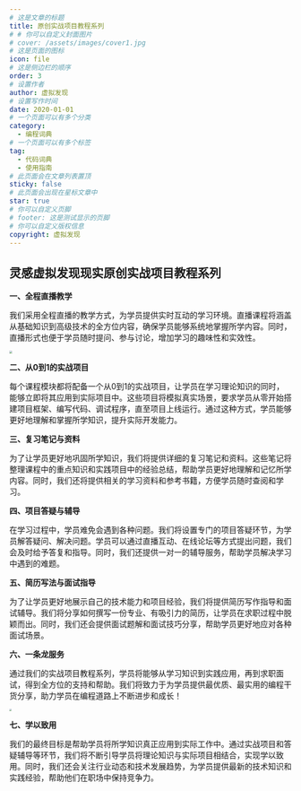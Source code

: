 ```yaml
---
# 这是文章的标题
title: 原创实战项目教程系列
# # 你可以自定义封面图片
# cover: /assets/images/cover1.jpg
# 这是页面的图标
icon: file
# 这是侧边栏的顺序
order: 3
# 设置作者
author: 虚拟发现
# 设置写作时间
date: 2020-01-01
# 一个页面可以有多个分类
category:
  - 编程词典
# 一个页面可以有多个标签
tag:
  - 代码词典
  - 使用指南
# 此页面会在文章列表置顶
sticky: false
# 此页面会出现在星标文章中
star: true
# 你可以自定义页脚
# footer: 这是测试显示的页脚
# 你可以自定义版权信息
copyright: 虚拟发现
---
```


## **灵感虚拟发现现实原创实战项目教程系列**
<!-- more -->
**一、全程直播教学**

我们采用全程直播的教学方式，为学员提供实时互动的学习环境。直播课程将涵盖从基础知识到高级技术的全方位内容，确保学员能够系统地掌握所学内容。同时，直播形式也便于学员随时提问、参与讨论，增加学习的趣味性和实效性。

<img src="https://aigc456-1322485937.cos.ap-chengdu.myqcloud.com/load/202402281652017.png" style="zoom:33%;" />

**二、从0到1的实战项目**

每个课程模块都将配备一个从0到1的实战项目，让学员在学习理论知识的同时，能够立即将其应用到实际项目中。这些项目将模拟真实场景，要求学员从零开始搭建项目框架、编写代码、调试程序，直至项目上线运行。通过这种方式，学员能够更好地理解和掌握所学知识，提升实际开发能力。

**三、复习笔记与资料**

为了让学员更好地巩固所学知识，我们将提供详细的复习笔记和资料。这些笔记将整理课程中的重点知识和实践项目中的经验总结，帮助学员更好地理解和记忆所学内容。同时，我们还将提供相关的学习资料和参考书籍，方便学员随时查阅和学习。

**四、项目答疑与辅导**

在学习过程中，学员难免会遇到各种问题。我们将设置专门的项目答疑环节，为学员解答疑问、解决问题。学员可以通过直播互动、在线论坛等方式提出问题，我们会及时给予答复和指导。同时，我们还提供一对一的辅导服务，帮助学员解决学习中遇到的难题。

**五、简历写法与面试指导**

为了让学员更好地展示自己的技术能力和项目经验，我们将提供简历写作指导和面试辅导。我们将分享如何撰写一份专业、有吸引力的简历，让学员在求职过程中脱颖而出。同时，我们还会提供面试题解和面试技巧分享，帮助学员更好地应对各种面试场景。

**六、一条龙服务**

通过我们的实战项目教程系列，学员将能够从学习知识到实践应用，再到求职面试，得到全方位的支持和帮助。我们将致力于为学员提供最优质、最实用的编程干货分享，助力学员在编程道路上不断进步和成长！

<img src="https://aigc456-1322485937.cos.ap-chengdu.myqcloud.com/load/202402281658657.png" style="zoom:25%;" />

**七、学以致用**

我们的最终目标是帮助学员将所学知识真正应用到实际工作中。通过实战项目和答疑辅导等环节，我们将不断引导学员将理论知识与实际项目相结合，实现学以致用。同时，我们还会关注行业动态和技术发展趋势，为学员提供最新的技术知识和实践经验，帮助他们在职场中保持竞争力。